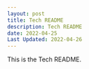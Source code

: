 ```yaml
---
layout: post
title: Tech README
description: Tech README
date: 2022-04-25
Last Updated: 2022-04-26
---
```


This is the Tech README.
